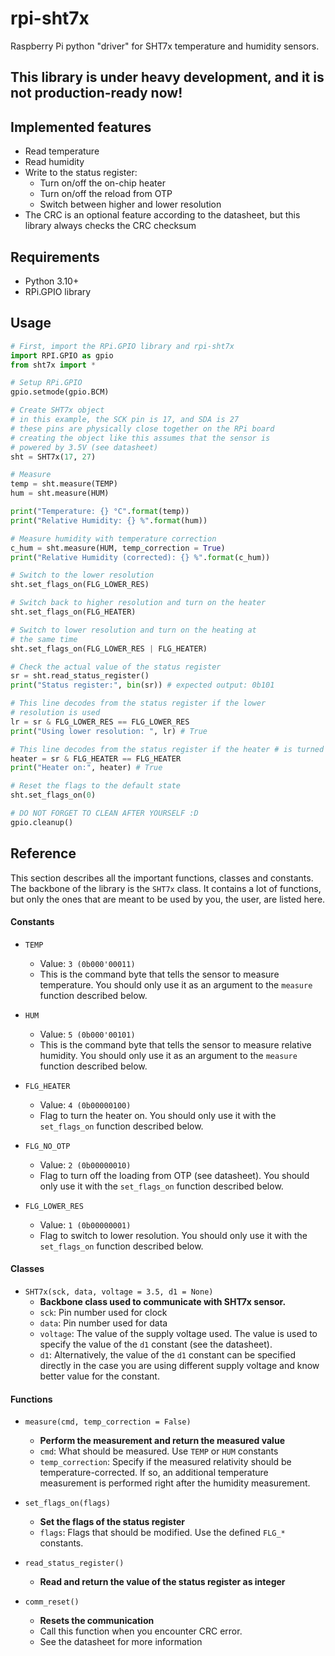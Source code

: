 # rpi-sht7x
Raspberry Pi python "driver" for SHT7x temperature and humidity sensors. 

## This library is under heavy development, and it is not production-ready now!

## Implemented features
 - Read temperature
 - Read humidity
 - Write to the status register:
    * Turn on/off the on-chip heater
    * Turn on/off the reload from OTP
    * Switch between higher and lower resolution
 - The CRC is an optional feature according to the datasheet, but this library always checks the CRC checksum

## Requirements
 - Python 3.10+
 - RPi.GPIO library

## Usage
```python
# First, import the RPi.GPIO library and rpi-sht7x
import RPI.GPIO as gpio
from sht7x import *

# Setup RPi.GPIO
gpio.setmode(gpio.BCM)

# Create SHT7x object
# in this example, the SCK pin is 17, and SDA is 27
# these pins are physically close together on the RPi board
# creating the object like this assumes that the sensor is 
# powered by 3.5V (see datasheet)
sht = SHT7x(17, 27)

# Measure
temp = sht.measure(TEMP)
hum = sht.measure(HUM)

print("Temperature: {} °C".format(temp))
print("Relative Humidity: {} %".format(hum))

# Measure humidity with temperature correction
c_hum = sht.measure(HUM, temp_correction = True)
print("Relative Humidity (corrected): {} %".format(c_hum))

# Switch to the lower resolution
sht.set_flags_on(FLG_LOWER_RES)

# Switch back to higher resolution and turn on the heater
sht.set_flags_on(FLG_HEATER)

# Switch to lower resolution and turn on the heating at 
# the same time
sht.set_flags_on(FLG_LOWER_RES | FLG_HEATER)

# Check the actual value of the status register
sr = sht.read_status_register()
print("Status register:", bin(sr)) # expected output: 0b101

# This line decodes from the status register if the lower 
# resolution is used
lr = sr & FLG_LOWER_RES == FLG_LOWER_RES
print("Using lower resolution: ", lr) # True

# This line decodes from the status register if the heater # is turned on
heater = sr & FLG_HEATER == FLG_HEATER
print("Heater on:", heater) # True

# Reset the flags to the default state
sht.set_flags_on(0)

# DO NOT FORGET TO CLEAN AFTER YOURSELF :D
gpio.cleanup()
```

## Reference
This section describes all the important functions, classes and constants. The backbone of the library is the `SHT7x` class. It contains a lot of functions, but only the ones that are meant to be used by you, the user, are listed here. 

#### Constants
- `TEMP`
    * Value: `3 (0b000'00011)`
    * This is the command byte that tells the sensor 
    to measure temperature. You should only use it 
    as an argument to the `measure` function 
    described below.
- `HUM`
    * Value: `5 (0b000'00101)`
    * This is the command byte that tells the sensor 
    to measure relative humidity. You should only 
    use it as an argument to the `measure` function 
    described below.

 - `FLG_HEATER`
    * Value: `4 (0b00000100)`
    * Flag to turn the heater on. You should only 
    use it with the `set_flags_on` function 
    described below.

 - `FLG_NO_OTP`
    * Value: `2 (0b00000010)`
    * Flag to turn off the loading from OTP (see 
    datasheet). You should only 
    use it with the `set_flags_on` function 
    described below.

 - `FLG_LOWER_RES`
    * Value: `1 (0b00000001)`
    * Flag to switch to lower resolution. You should 
    only use it with the `set_flags_on` function 
    described below.

#### Classes
 - `SHT7x(sck, data, voltage = 3.5, d1 = None)`
    * **Backbone class used to communicate with 
    SHT7x sensor.**
    * `sck`: Pin number used for clock
    * `data`: Pin number used for data
    * `voltage`: The value of the supply voltage 
    used. The value is used to specify the value of 
    the `d1` constant (see the datasheet).
    * `d1`: Alternatively, the value of the `d1` 
    constant can be specified directly in the case 
    you are using different supply voltage and know 
    better value for the constant.

#### Functions
 - `measure(cmd, temp_correction = False)`
    * **Perform the measurement and return the 
    measured value**
    * `cmd`: What should be measured. Use `TEMP` or 
    `HUM` constants
    * `temp_correction`: Specify if the measured 
    relativity should be temperature-corrected. If 
    so, an additional temperature measurement is 
    performed right after the humidity measurement.

- `set_flags_on(flags)`
    * **Set the flags of the status register**
    * `flags`: Flags that should be modified. Use 
    the defined `FLG_*` constants.

- `read_status_register()`
    * **Read and return the value of the status 
    register as integer**

- `comm_reset()`
    * **Resets the communication**
    * Call this function when you encounter 
    CRC error.
    * See the datasheet for more information